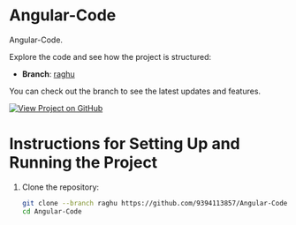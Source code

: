 # Angular-Code

Angular-Code.

Explore the code and see how the project is structured:

- **Branch**: [raghu](https://github.com/9394113857/Angular-Code/tree/raghu)


You can check out the branch to see the latest updates and features.

[![View Project on GitHub](https://img.shields.io/badge/Branch_raghu-blue?style=for-the-badge&logo=github)](https://github.com/9394113857/Angular-Code/tree/raghu)

# Instructions for Setting Up and Running the Project

1. Clone the repository:
   ```bash
   git clone --branch raghu https://github.com/9394113857/Angular-Code.git
   cd Angular-Code

